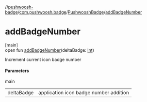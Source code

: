 //[pushwoosh-badge](../../../index.md)/[com.pushwoosh.badge](../index.md)/[PushwooshBadge](index.md)/[addBadgeNumber](add-badge-number.md)

# addBadgeNumber

[main]\
open fun [addBadgeNumber](add-badge-number.md)(deltaBadge: [Int](https://kotlinlang.org/api/latest/jvm/stdlib/kotlin-stdlib/kotlin/-int/index.html))

Increment current icon badge number

#### Parameters

main

| | |
|---|---|
| deltaBadge | application icon badge number addition |

